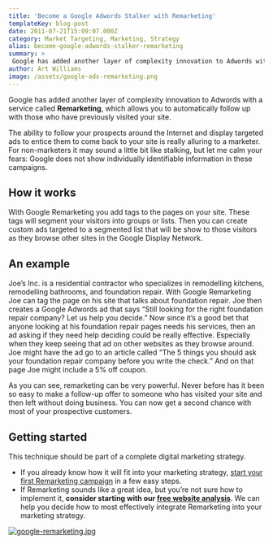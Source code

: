 ```yaml
---
title: 'Become a Google Adwords Stalker with Remarketing'
templateKey: blog-post
date: 2011-07-21T15:09:07.000Z
category: Market Targeting, Marketing, Strategy
alias: become-google-adwords-stalker-remarketing
summary: > 
 Google has added another layer of complexity innovation to Adwords with a service called Remarketing, which allows you to automatically follow up with those who have previously visited your site.
author: Art Williams
image: /assets/google-ads-remarketing.png
---
```


Google has added another layer of complexity innovation to Adwords with a service called **Remarketing**, which allows you to automatically follow up with those who have previously visited your site.

The ability to follow your prospects around the Internet and display targeted ads to entice them to come back to your site is really alluring to a marketer. For non-marketers it may sound a little bit like stalking, but let me calm your fears: Google does not show individually identifiable information in these campaigns.

How it works
------------

With Google Remarketing you add tags to the pages on your site. These tags will segment your visitors into groups or lists. Then you can create custom ads targeted to a segmented list that will be show to those visitors as they browse other sites in the Google Display Network.

An example
----------

Joe’s Inc. is a residential contractor who specializes in remodelling kitchens, remodelling bathrooms, and foundation repair. With Google Remarketing Joe can tag the page on his site that talks about foundation repair. Joe then creates a Google Adwords ad that says “Still looking for the right foundation repair company? Let us help you decide.” Now since it’s a good bet that anyone looking at his foundation repair pages needs his services, then an ad asking if they need help deciding could be really effective. Especially when they keep seeing that ad on other websites as they browse around. Joe might have the ad go to an article called “The 5 things you should ask your foundation repair company before you write the check.” And on that page Joe might include a 5% off coupon.

As you can see, remarketing can be very powerful. Never before has it been so easy to make a follow-up offer to someone who has visited your site and then left without doing business. You can now get a second chance with most of your prospective customers.

Getting started
---------------

This technique should be part of a complete digital marketing strategy.

*   If you already know how it will fit into your marketing strategy, [start your first Remarketing campaign](https://support.google.com/adwords/answer/2453998) in a few easy steps.
*   If Remarketing sounds like a great idea, but you’re not sure how to implement it, **consider starting with our [free website analysis](/website-consultation)**. We can help you decide how to most effectively integrate Remarketing into your marketing strategy.

[![google-remarketing.jpg](/sites/default/files/google-remarketing.jpg)](/website-consultation)